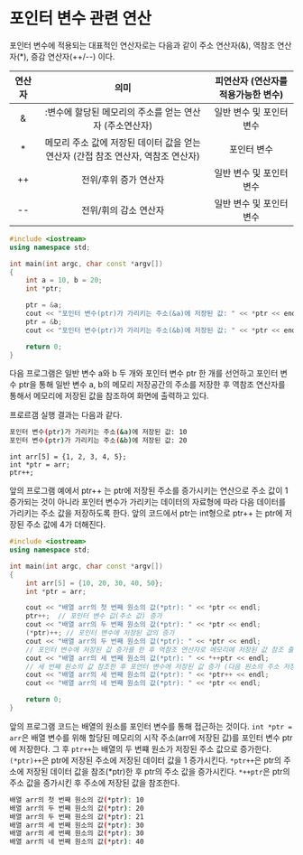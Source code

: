 # 포인터 변수 관련 연산

포인터 변수에 적용되는 대표적인 연산자로는 다음과 같이 주소 연산자(&), 역참조 연산자(\*), 증감 연산자(++/--) 이다. 

| 연산자 |  의미 | 피연산자 (연산자를 적용가능한 변수) |
|:-------:|:------:|:-------:|
|   &   |:변수에 할당된 메모리의 주소를 얻는 연산자 (주소연산자) | 일반 변수 및 포인터 변수 |
|   *   | 메모리 주소 값에 저장된 데이터 값을 얻는 연산자 (간접 참조 연산자, 역참조 연산자)| 포인터 변수 | 
|   ++  | 전위/후위 증가 연산자 | 일반 변수 및 포인터 변수 |
|   --  | 전위/휘의 감소 연산자 | 일반 변수 및 포인터 변수 |

```c++
#include <iostream>
using namespace std;

int main(int argc, char const *argv[])
{
	int a = 10, b = 20;
	int *ptr;

	ptr = &a;
	cout << "포인터 변수(ptr)가 가리키는 주소(&a)에 저장된 값: " << *ptr << endl;
	ptr = &b;
	cout << "포인터 변수(ptr)가 가리키는 주소(&b)에 저장된 값: " << *ptr << endl;

	return 0;
}
````
다음 프로그램은 일반 변수 a와 b 두 개와 포인터 변수 ptr 한 개를 선언하고 포인터 변수 ptr을 통해 일반 변수 a, b의 메모리 저장공간의 주소를 저장한 후 역참조 연산자를 통해서 메모리에 저장된 값을 참조하여 화면에 출력하고 있다.

프로르갬 실행 결과는 다음과 같다.
```bash
포인터 변수(ptr)가 가리키는 주소(&a)에 저장된 값: 10
포인터 변수(ptr)가 가리키는 주소(&b)에 저장된 값: 20
```

```
int arr[5] = {1, 2, 3, 4, 5};
int *ptr = arr;
ptr++;
```
앞의 프로그램 예에서 ptr++ 는 ptr에 저장된 주소를 증가시키는 연산으로 주소 값이 1 증가되는 것이 아니라 포인터 변수가 가리키는 데이터의 자료형에 따라 다음 데이터를 가리키는 주소 값을 저장하도록 한다. 앞의 코드에서 ptr는 int형으로  ptr++ 는 ptr에 저장된 주소 값에 4가 더해진다. 

```c++
#include <iostream>
using namespace std;

int main(int argc, char const *argv[])
{
	int arr[5] = {10, 20, 30, 40, 50};
	int *ptr = arr;

	cout << "배열 arr의 첫 번째 원소의 값(*ptr): " << *ptr << endl;
	ptr++;	// 포인터 변수 값(주소 값) 증가
	cout << "배열 arr의 두 번째 원소의 값(*ptr): " << *ptr << endl;
	(*ptr)++; // 포인터 변수에 저장된 값의 증가 
	cout << "배열 arr의 두 번째 원소의 값(*ptr): " << *ptr << endl;
	// 포인터 변수에 저장된 값 증가를 한 후 역참조 연산자로 메모리에 저장된 값 참조 출력 
	cout << "배열 arr의 세 번째 원소의 값(*ptr): " << *++ptr << endl;
	// 세 번째 원소의 값 참조한 후 포언터 변수에 저장된 값 증가 (다음 원소의 주소 저장)
	cout << "배열 arr의 세 번째 원소의 값(*ptr): " << *ptr++ << endl; 
	cout << "배열 arr의 네 번째 원소의 값(*ptr): " << *ptr << endl;

	return 0;
}
```
앞의 프로그램 코드는 배열의 원소를 포인터 변수를 통해 접근하는 것이다. 
```int *ptr = arr```은 배열 변수를 위해 할당된 메모리의 시작 주소(arr에 저장된 값)를 포인터 변수 ptr에 저장한다.
그 후 ```ptr++```는 배열의 두 번쨰 원소가 저장된 주소 값으로 증가한다. 
```(*ptr)++```은 ptr에 저장된 주소에 저장된 데이터 값을 1 증가시킨다.
```*ptr++```은 ptr의 주소에 저장된 데이터 값을 참조(\*ptr)한 후 ptr의 주소 값을 증가시킨다. 
```*++ptr```은 ptr의 주소 값을 증가시킨 후 주소에 저장된 값을 참조한다. 

```bash
배열 arr의 첫 번째 원소의 값(*ptr): 10
배열 arr의 두 번째 원소의 값(*ptr): 20
배열 arr의 두 번째 원소의 값(*ptr): 21
배열 arr의 세 번째 원소의 값(*ptr): 30
배열 arr의 세 번째 원소의 값(*ptr): 30
배열 arr의 네 번째 원소의 값(*ptr): 40
```










